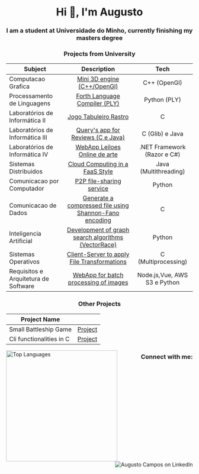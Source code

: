 <h1 align="center">Hi 👋, I'm Augusto</h1>
<h3 align="center">I am a student at Universidade do Minho, currently finishing my masters degree </h3>



<h3 align="center">Projects from University</h3>

<div align="center">

| Subject                              |                                                 Description                                                  |             Tech             |
| ------------------------------------ | :----------------------------------------------------------------------------------------------------------: | :--------------------------: |
| Computacao Grafica                   |                     [Mini 3D engine (C++/OpenGl)](https://github.com/Gustominox/CG2324)                      |         C++ (OpenGl)         |
| Processamento de Linguagens          |                [Forth Language Compiler (PLY)](https://github.com/Gustominox/Forth-Compiler)                 |         Python (PLY)         |
| Laboratórios de Informática II       |                     [Jogo Tabuleiro Rastro](https://github.com/Gustominox/jogTabRastro)                      |              C               |
| Laboratórios de Informática III      |               [Query's app for Reviews (C e Java) ](https://github.com/Gustominox/ProjetoLi3)                |       C (Glib) e Java        |
| Laboratórios de Informática IV       |                  [WebApp Leiloes Online de arte](https://github.com/Gustominox/Entrega-LI4)                  | .NET Framework (Razor e C#)  |
| Sistemas Distribuidos                |                   [Cloud Computing in a FaaS Style](https://github.com/Gustominox/SD-2324)                   |    Java (Multithreading)     |
| Comunicacao por Computador           |                      [P2P file-sharing service](https://github.com/Gustominox/CC-2324)                       |            Python            |
| Comunicacao de Dados                 |  [Generate a compressed file using Shannon-Fano encoding ](https://github.com/Gustominox/comprShannon-Fano)  |              C               |
| Inteligencia Artificial              | [Development of graph search algorithms (VectorRace)](https://github.com/Gustominox/Intelegencia_artificial) |            Python            |
| Sistemas Operativos                  |              [Client-Server to apply File Transformations](https://github.com/Gustominox/SO_2)               |     C (Multiprocessing)      |
| Requisitos e Arquitetura de Software |                  [WebApp for batch processing of images](https://github.com/ajoaoalves/RAS)                  | Node.js,Vue, AWS S3 e Python |



</div>

<h3 align="center">Other Projects</h3>


<div align="center">

| Project Name             |                                                        |
| ------------------------ | :----------------------------------------------------: |
| Small Battleship Game    | [Project](https://github.com/Gustominox/batalha_naval) |
| Cli functionalities in C |   [Project](https://github.com/Gustominox/cliTool-c)   |

</div>


<!--
- 👀 I’m interested in ...
- 🌱 I’m currently learning ...
- 💞️ I’m looking to collaborate on ...
- 📫 How to reach me ...


<!--



![My GitHub stats](https://github-readme-stats.vercel.app/api?username=Gustominox&count_private=true&show_icons=true&theme=gotham&hide=contribs&hide_border=true)
TEMPORARIO------------------------------------
--->




<img align="left" width = 300 src="https://github-readme-stats.vercel.app/api/top-langs/?username=Gustominox&layout=compact&theme=gotham&hide_border=true" alt="Top Languages" />


<h3 align="right">Connect with me:</h3>
<p align="right">
<a href="https://linkedin.com/in/augustooliveiracampos" target="_blank" style="text-decoration: none;">
<img src="https://img.shields.io/badge/LinkedIn-0A66C2?style=for-the-badge&logo=linkedin&logoColor=white" alt="Augusto Campos on LinkedIn"/>
</a>
</p>